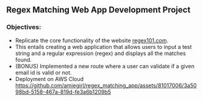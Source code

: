 ## Regex Matching Web App Development Project

### Objectives:
* Replicate the core functionality of the website [regex101.com](regex101.com). 
* This entails creating a web application that allows users to input a test string and a regular expression (regex) and displays all the matches found.
* (BONUS) Implemented a new route where a user can validate if a given email id is valid or not.
* Deployment on AWS Cloud <br>
https://github.com/amiegirl/regex_matching_app/assets/81017006/3a5098bd-5158-467a-819d-fe3a6b1209b5

